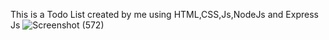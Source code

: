 This is a Todo List created by me using HTML,CSS,Js,NodeJs and Express Js
![Screenshot (572)](https://github.com/user-attachments/assets/2835b5fb-9fcd-4890-af20-6ef3a22cffe7)
